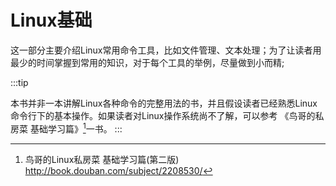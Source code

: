 # Linux基础  

这一部分主要介绍Linux常用命令工具，比如文件管理、文本处理；为了让读者用最少的时间掌握到常用的知识，对于每个工具的举例，尽量做到小而精;

:::tip

本书并非一本讲解Linux各种命令的完整用法的书，并且假设读者已经熟悉Linux命令行下的基本操作。如果读者对Linux操作系统尚不了解，可以参考
《鸟哥的私房菜 基础学习篇》[^1]一书。
:::

[^1]: 鸟哥的Linux私房菜 基础学习篇(第二版)
    <http://book.douban.com/subject/2208530/>
